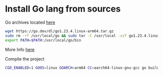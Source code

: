 # Install Go lang from sources

Go archives located [here](https://go.dev/dl/)

```bash
wget https://go.dev/dl/go1.23.4.linux-arm64.tar.gz
sudo rm -rf /usr/local/go && sudo tar -C /usr/local -xzf go1.23.4.linux-arm64.tar.gz
export PATH=$PATH:/usr/local/go/bin
```

More Info [here](https://go.dev/doc/install)

Compile the project

```sh
CGO_ENABLED=1 GOOS=linux GOARCH=arm64 CC=aarch64-linux-gnu-gcc go build -o dist/bin ./project/
```
